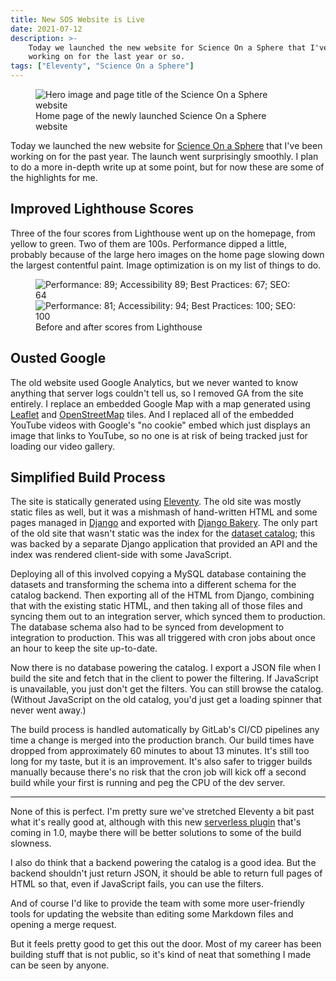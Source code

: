 ```yaml
---
title: New SOS Website is Live
date: 2021-07-12
description: >-
    Today we launched the new website for Science On a Sphere that I've been
    working on for the last year or so.
tags: ["Eleventy", "Science On a Sphere"]
---
```


<figure>
<img src="/img/new-sos-website/sos-website.png"
     alt="Hero image and page title of the Science On a Sphere website" />
<figcaption>
Home page of the newly launched Science On a Sphere website
</figcaption>
</figure>

Today we launched the new website for [Science On a
Sphere](https://sos.noaa.gov/) that I've been working on for the past year. The
launch went surprisingly smoothly. I plan to do a more in-depth write up at
some point, but for now these are some of the highlights for me.

## Improved Lighthouse Scores

Three of the four scores from Lighthouse went up on the homepage, from yellow to
green. Two of them are 100s. Performance dipped a little, probably because of
the large hero images on the home page slowing down the largest contentful
paint.  Image optimization is on my list of things to do.

<figure>
<div data-layout="grid" data-space="fluid-sm">
<img src="/img/new-sos-website/sos-original-lighthouse.png"
     alt="Performance: 89; Accessibility 89; Best Practices: 67; SEO: 64" />
<img src="/img/new-sos-website/sos-lighthouse.png"
     alt="Performance: 81; Accessibility: 94; Best Practices: 100; SEO: 100" />
</div>
<figcaption>
Before and after scores from Lighthouse
</figcaption>
</figure>

## Ousted Google

The old website used Google Analytics, but we never wanted to know anything that
server logs couldn't tell us, so I removed GA from the site entirely. I replace
an embedded Google Map with a map generated using
[Leaflet](https://leafletjs.com/) and
[OpenStreetMap](https://www.openstreetmap.org/) tiles. And I replaced all of the
embedded YouTube videos with Google's "no cookie" embed which just displays an
image that links to YouTube, so no one is at risk of being tracked just for
loading our video gallery.

## Simplified Build Process

The site is statically generated using [Eleventy](https://11ty.dev/). The old
site was mostly static files as well, but it was a mishmash of hand-written HTML
and some pages managed in [Django](https://www.djangoproject.com/) and exported
with [Django Bakery](https://django-bakery.readthedocs.io/en/latest/).  The only
part of the old site that wasn't static was the index for the [dataset
catalog](https://sos.noaa.gov/catalog/datasets/); this was backed by a separate
Django application that provided an API and the index was rendered client-side
with some JavaScript.

Deploying all of this involved copying a MySQL database containing the datasets
and transforming the schema into a different schema for the catalog backend.
Then exporting all of the HTML from Django, combining that with the existing
static HTML, and then taking all of those files and syncing them out to an
integration server, which synced them to production. The database schema also
had to be synced from development to integration to production. This was all
triggered with cron jobs about once an hour to keep the site up-to-date.

Now there is no database powering the catalog. I export a JSON file when I build
the site and fetch that in the client to power the filtering. If JavaScript is
unavailable, you just don't get the filters. You can still browse the catalog.
(Without JavaScript on the old catalog, you'd just get a loading spinner that
never went away.)

The build process is handled automatically by GitLab's CI/CD pipelines any time
a change is merged into the production branch. Our build times have dropped from
approximately 60 minutes to about 13 minutes. It's still too long for my taste,
but it is an improvement. It's also safer to trigger builds manually because
there's no risk that the cron job will kick off a second build while your first
is running and peg the CPU of the dev server.

***

None of this is perfect. I'm pretty sure we've stretched Eleventy a bit past
what it's really good at, although with this new [serverless
plugin](https://www.11ty.dev/docs/plugins/serverless/) that's coming in 1.0,
maybe there will be better solutions to some of the build slowness.

I also do think that a backend powering the catalog is a good idea. But the
backend shouldn't just return JSON, it should be able to return full pages of
HTML so that, even if JavaScript fails, you can use the filters.

And of course I'd like to provide the team with some more user-friendly tools
for updating the website than editing some Markdown files and opening a merge
request.

But it feels pretty good to get this out the door. Most of my career has been
building stuff that is not public, so it's kind of neat that something I made
can be seen by anyone.
